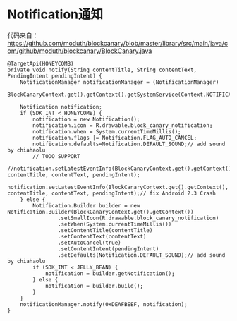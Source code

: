 # Notification通知

代码来自：https://github.com/moduth/blockcanary/blob/master/library/src/main/java/com/github/moduth/blockcanary/BlockCanary.java

    @TargetApi(HONEYCOMB)
    private void notify(String contentTitle, String contentText, PendingIntent pendingIntent) {
        NotificationManager notificationManager = (NotificationManager)
                BlockCanaryContext.get().getContext().getSystemService(Context.NOTIFICATION_SERVICE);

        Notification notification;
        if (SDK_INT < HONEYCOMB) {
            notification = new Notification();
            notification.icon = R.drawable.block_canary_notification;
            notification.when = System.currentTimeMillis();
            notification.flags |= Notification.FLAG_AUTO_CANCEL;
            notification.defaults=Notification.DEFAULT_SOUND;// add sound by chiahaolu
            // TODO SUPPORT
            //notification.setLatestEventInfo(BlockCanaryContext.get().getContext(), contentTitle, contentText, pendingIntent);
            notification.setLatestEventInfo(BlockCanaryContext.get().getContext(), contentTitle, contentText, pendingIntent);// fix Android 2.3 Crash
        } else {
            Notification.Builder builder = new Notification.Builder(BlockCanaryContext.get().getContext())
                    .setSmallIcon(R.drawable.block_canary_notification)
                    .setWhen(System.currentTimeMillis())
                    .setContentTitle(contentTitle)
                    .setContentText(contentText)
                    .setAutoCancel(true)
                    .setContentIntent(pendingIntent)
                    .setDefaults(Notification.DEFAULT_SOUND);// add sound by chiahaolu
            if (SDK_INT < JELLY_BEAN) {
                notification = builder.getNotification();
            } else {
                notification = builder.build();
            }
        }
        notificationManager.notify(0xDEAFBEEF, notification);
    }